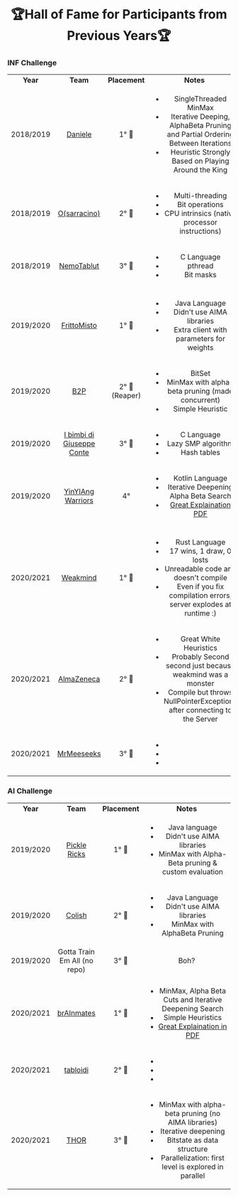 <h1 align="center">🏆Hall of Fame for Participants from Previous Years🏆</h1>

### INF Challenge
<table>
<!-- //////////////////// YEAR 2018/2019 //////////////////// -->
  <tr align="center">
    <td width="15%"><b>Year</b></td>
    <td width="10%"><b>Team</b></td>
    <td width="5%"><b>Placement</b></td>
    <td width="70%"><b>Notes</b></td>
  </tr>
  <tr align="center">
    <td>2018/2019</td>
    <td><a href="https://github.com/MatteoCastiglio/Daniele">Daniele</a></td>
    <td>1° 🥇</td>
    <td>
      <ul>
        <li>SingleThreaded MinMax</li>
        <li>Iterative Deeping, AlphaBeta Pruning and Partial Ordering Between Iterations</li>
        <li>Heuristic Strongly Based on Playing Around the King</li>
      </ul>
    </td>
  </tr>
  <tr align="center">
    <td>2018/2019</td>
    <td><a href="https://github.com/federico-terzi/osarracino">O(sarracino)</a></td>
    <td>2° 🥈</td>
    <td>
      <ul>
        <li>Multi-threading</li>
        <li>Bit operations</li>
        <li>CPU intrinsics (native processor instructions)</li>
      </ul>
    </td>
  </tr>
  <tr align="center">
    <td>2018/2019</td>
    <td><a href="https://github.com/mcampestri/NemoTablut">NemoTablut</a></td>
    <td>3° 🥉</td>
    <td>
      <ul>
        <li>C Language</li>
        <li>pthread</li>
        <li>Bit masks</li>
      </ul>
    </td>
  </tr>
  <tr align="center"><td></td><td></td><td></td><td></td></tr>
<!-- //////////////////// YEAR 2019/2020 //////////////////// -->
  <tr align="center">
    <td>2019/2020</td>
    <td><a href="https://github.com/virtualms/Tablut2020_FrittoMisto">FrittoMisto</a></td>
    <td>1° 🥇</td>
    <td>
      <ul>
        <li>Java Language</li>
        <li>Didn't use AIMA libraries</li>
        <li>Extra client with parameters for weights</li>
      </ul>
    </td>
  </tr>
  <tr align="center">
    <td>2019/2020</td>
    <td><a href="https://github.com/AlessandroPomponio/B2P-Penicilin-Tablut-AI">B2P</a></td>
    <td>2° 🥈 (Reaper)</td>
    <td>
      <ul>
        <li>BitSet</li>
        <li>MinMax with alpha-beta pruning (made concurrent)</li>
        <li>Simple Heuristic</li>
      </ul>
    </td>
  </tr>
  <tr align="center">
    <td>2019/2020</td>
    <td><a href="https://github.com/alebov/IbimbidiGiuseppeConte">I bimbi di Giuseppe Conte</a></td>
    <td>3° 🥉</td>
    <td>
      <ul>
        <li>C Language</li>
        <li>Lazy SMP algorithm</li>
        <li>Hash tables</li>
      </ul>
    </td>
  </tr>
  <tr align="center">
    <td>2019/2020</td>
    <td><a href="https://github.com/imRaazy/YinIAngWarriorsTablut">YinYIAng Warriors</a>     </td>
    <td>4°</td>
    <td>
      <ul>
        <li>Kotlin Language</li>
        <li>Iterative Deepening Alpha Beta Search</li>
        <li><ins>Great Explaination <a href="https://github.com/imRaazy/YinIAngWarriorsTablut/blob/master/YinIAngWarriors_introduction.pdf">PDF</a></ins></li>
      </ul>
    </td>
  </tr>
  <tr align="center"><td></td><td></td><td></td><td></td></tr>
<!-- //////////////////// YEAR 2020/2021 //////////////////// -->
  <tr align="center">
    <td>2020/2021</td>
    <td><a href="https://github.com/Zeegomo/weakmind">Weakmind</a></td>
    <td>1° 🥇</td>
    <td>
      <ul>
        <li>Rust Language</li>
        <li>17 wins, 1 draw, 0 losts</li>
        <li>Unreadable code and doesn't compile</li>
        <li>Even if you fix compilation errors, server explodes at runtime :)
      </ul>
    </td>
  </tr>
  <tr align="center">
    <td>2020/2021</td>
    <td><a href="https://github.com/HerbieNaL/Tablut_AlmaZeneca">AlmaZeneca</a></td>
    <td>2° 🥈</td>
    <td>
      <ul>
        <li>Great White Heuristics</li>
        <li>Probably Second second just because weakmind was a monster</li>
        <li>Compile but throws NullPointerExceptions after connecting to the Server</li>
      </ul>
    </td>
  </tr>
  <tr align="center">
    <td>2020/2021</td>
    <td><a href="https://github.com/AlessandroMusarella/Tablut">MrMeeseeks</a></td>
    <td>3° 🥉</td>
    <td>
      <ul>
        <li></li>
        <li></li>
        <li></li>
      </ul>
    </td>
  </tr>
</table>
<!--
  🥇 🥈 🥉 
  <tr align="center">
    <td></td>
    <td><a href=""></a></td>
    <td></td>
    <td>
      <ul>
        <li></li>
        <li></li>
        <li></li>
      </ul>
    </td>
  </tr>
-->

<!--
- [2020 Team gmurro]()
- [2020 Tabloidi](https://github.com/FedeSpu/TablutCompetition)
- [2021 ](https://github.com/mazzo98/Tablut)
- [2021 ](https://github.com/alessandrostockman/almarima-tablut)
- [2019 ](https://github.com/EleMisi/TablutAI)
- [2019 ](https://github.com/LorenzoPiazza/Tabroot)
- [2020 WINNER](https://github.com/lorenzo-bonetti/TablutAI)
- [](https://github.com/nickromandini/TablutPlayer)
-->

### AI Challenge
<table>
<!-- //////////////////// YEAR 2019/2020 //////////////////// -->
  <tr align="center">
    <td width="15%"><b>Year</b></td>
    <td width="10%"><b>Team</b></td>
    <td width="5%"><b>Placement</b></td>
    <td width="70%"><b>Notes</b></td>
  </tr>
  <tr align="center">
    <td>2019/2020</td>
    <td><a href="https://github.com/lorenzo-bonetti/TablutAI">Pickle Ricks</a></td> <!-- madonna che nome cringe -->
    <td>1° 🥇</td>
    <td>
      <ul>
        <li>Java language</li>
        <li>Didn't use AIMA libraries</li>
        <li>MinMax with Alpha-Beta pruning & custom evaluation</li>
      </ul>
    </td>
  </tr>
  <tr align="center">
    <td>2019/2020</td>
    <td><a href="https://github.com/riccardo-cozzi/ColishTablut">Colish</a></td>
    <td>2° 🥈</td>
    <td>
      <ul>
        <li>Java Language</li>
        <li>Didn't use AIMA libraries</li>
        <li>MinMax with AlphaBeta Pruning</li>
      </ul>
    </td>
  </tr>
  <tr align="center">
    <td>2019/2020</td>
    <td>Gotta Train Em All (no repo)</td>
    <td>3° 🥉</td>
    <td>Boh?</td>
  </tr>
<tr align="center"><td></td><td></td><td></td><td></td></tr>
<!-- //////////////////// YEAR 2020/2021 //////////////////// -->
  <tr align="center">
    <td>2020/2021</td>
    <td><a href="https://github.com/gmurro/Tablut">brAInmates</a></td>
    <td>1° 🥇</td>
    <td>
      <ul>
        <li>MinMax, Alpha Beta Cuts and Iterative Deepening Search</li>
        <li>Simple Heuristics</li>
        <li><ins>Great Explaination in <a href="https://github.com/gmurro/Tablut/blob/main/BrAInmatesTablutPresentation.pdf">PDF</a></ins></li>
      </ul>
    </td>
  </tr>
  <tr align="center">
    <td>2020/2021</td>
    <td><a href="https://github.com/FedeSpu/TablutCompetition">tabloidi</a></td>
    <td>2° 🥈</td>
    <td>
      <ul>
        <li></li>
        <li></li>
        <li></li>
      </ul>
    </td>
  </tr>
  <tr align="center">
    <td>2020/2021</td>
    <td><a href="https://github.com/carlo98/tablut-THOR">THOR</a></td>
    <td>3° 🥉</td>
    <td>
      <ul>
        <li>MinMax with alpha-beta pruning (no AIMA libraries)</li>
        <li>Iterative deepening</li>
        <li>Bitstate as data structure</li>
        <li>Parallelization: first level is explored in parallel</li>
      </ul>
    </td>
  </tr>
</table>
